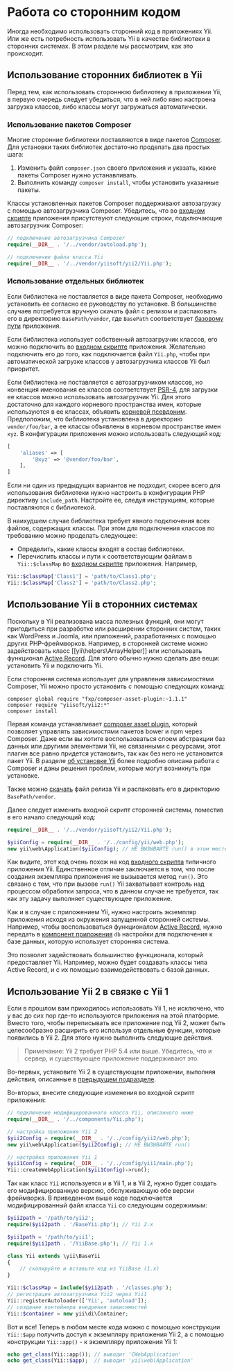 ﻿Работа со сторонним кодом
=============================

Иногда необходимо использовать сторонний код в приложениях Yii. Или же есть потребность использовать Yii в качестве библиотеки в сторонних системах. В этом разделе мы рассмотрим, как это происходит.


Использование сторонних библиотек в Yii <span id="using-libs-in-yii"></span>
----------------------------------

Перед тем, как использовать стороннюю библиотеку в приложении Yii, в первую очередь следует убедиться, что в ней либо явно настроена загрузка классов, либо классы могут загружаться автоматически.

### Использование пакетов Composer <span id="using-composer-packages"></span>

Многие сторонние библиотеки поставляются в виде пакетов [Composer](https://getcomposer.org/).
Для установки таких библиотек достаточно проделать два простых шага:

1. Изменить файл `composer.json` своего приложения и указать, какие пакеты Composer нужно устанавливать.
2. Выполнить команду `composer install`, чтобы установить указанные пакеты.

Классы установленных пакетов Composer поддерживают автозагрузку с помощью автозагрузчика Composer. Убедитесь, что во [входном скрипте](structure-entry-scripts.md) приложения присутствуют следующие строки, подключающие автозагрузчик Composer:

```php
// подключение автозагрузчика Composer
require(__DIR__ . '/../vendor/autoload.php');

// подключение файла класса Yii
require(__DIR__ . '/../vendor/yiisoft/yii2/Yii.php');
```

### Использование отдельных библиотек <span id="using-downloaded-libs"></span>

Если библиотека не поставляется в виде пакета Composer, необходимо установить ее согласно ее руководству по установке.
В большинстве случаев потребуется вручную скачать файл с релизом и распаковать его в директорию `BasePath/vendor`, где `BasePath` соответствует [базовому пути](structure-applications.md#basePath) приложения.

Если библиотека использует собственный автозагрузчик классов, его можно подключить во [входном скрипте](structure-entry-scripts.md) приложения. Желательно подключить его до того, как подключается файл `Yii.php`, чтобы при автоматической загрузке классов у автозагрузчика классов Yii был приоритет.

Если библиотека не поставляется с автозагрузчиком классов, но конвенция именования ее классов соответствует [PSR-4](http://www.php-fig.org/psr/psr-4/), для загрузки ее классов можно использовать автозагрузчик Yii. Для этого достаточно для каждого корневого пространства имен, которые используются в ее классах, объявить [корневой псевдоним](concept-aliases.md#defining-aliases). Предположим, что библиотека установлена в директорию `vendor/foo/bar`, а ее классы объявлены в корневом пространстве имен `xyz`. В конфигурации приложения можно использовать следующий код:

```php
[
    'aliases' => [
        '@xyz' => '@vendor/foo/bar',
    ],
]
```

Если ни один из предыдущих вариантов не подходит, скорее всего для использования библиотеки нужно настроить в конфигурации PHP директиву `include_path`. Настройте ее, следуя инструкциям, которые поставляются с библиотекой.

В наихудшем случае библиотека требует явного подключения всех файлов, содержащих классы. При этом для подключения классов по требованию можно проделать следующее:

* Определить, какие классы входят в состав библиотеки.
* Перечислить классы и пути к соответствующим файлам в `Yii::$classMap` во [входном скрипте](structure-entry-scripts.md) приложения. Например,
```php
Yii::$classMap['Class1'] = 'path/to/Class1.php';
Yii::$classMap['Class2'] = 'path/to/Class2.php';
```


Использование Yii в сторонних системах <span id="using-yii-in-others"></span>
--------------------------------

Поскольку в Yii реализована масса полезных функций, они могут пригодиться при разработке или расширении сторонних систем, таких как WordPress и Joomla, или приложений, разработанных с помощью других PHP-фреймворков. Например, в сторонней системе можно задействовать класс [[yii\helpers\ArrayHelper]] или использовать функционал [Active Record](db-active-record.md). Для этого обычно нужно сделать две вещи: установить Yii и подключить Yii.

Если сторонняя система использует для управления зависимостями Composer, Yii можно просто установить с помощью следующих команд:

    composer global require "fxp/composer-asset-plugin:~1.1.1"
    composer require "yiisoft/yii2:*"
    composer install

Первая команда устанавливает [composer asset plugin](https://github.com/francoispluchino/composer-asset-plugin/), который позволяет управлять зависимостями пакетов bower и npm через Composer. Даже если вы хотите воспользоваться слоем абстракции баз данных или другими элементами Yii, не связанными с ресурсами, этот плагин все равно придется установить, так как без него не установится пакет Yii.
В разделе [об установке Yii](start-installation.md#installing-via-composer) более подробно описана работа с Composer и даны решения проблем, которые могут возникнуть при установке.

Также можно [скачать](http://www.yiiframework.com/download/) файл релиза Yii и распаковать его в директорию `BasePath/vendor`.

Далее следует изменить входной скрипт сторонней системы, поместив в его начало следующий код:

```php
require(__DIR__ . '/../vendor/yiisoft/yii2/Yii.php');

$yiiConfig = require(__DIR__ . '/../config/yii/web.php');
new yii\web\Application($yiiConfig); // НЕ ВЫЗЫВАЙТЕ run() в этом месте
```

Как видите, этот код очень похож на код [входного скрипта](structure-entry-scripts.md) типичного приложения Yii. Единственное отличие заключается в том, что после создания экземпляра приложения не вызывается метод `run()`. Это связано с тем, что при вызове `run()` Yii захватывает контроль над процессом обработки запроса, что в данном случае не требуется, так как эту задачу выполняет существующее приложение.

Как и в случае с приложением Yii, нужно настроить экземпляр приложения исходя из окружения запущенной сторонней системы. Например, чтобы воспользоваться функционалом [Active Record](db-active-record.md), нужно передать в [компонент приложения](structure-application-components.md) `db` настройки для подключения к базе данных, которую использует сторонняя система.

Это позволит задействовать большинство функционала, который предоставляет Yii. Например, можно будет создавать классы типа Active Record, и с их помощью взаимодействовать с базой данных.


Использование Yii 2 в связке с Yii 1 <span id="using-both-yii2-yii1"></span>
----------------------

Если в прошлом вам приходилось использовать Yii 1, не исключено, что у вас до сих пор где-то используются приложения на этой платформе. Вместо того, чтобы переписывать все приложение под Yii 2, может быть целесообразно расширить его используя отдельные функции, которые появились в Yii 2.
Для этого нужно выполнить следующие действия.

> Примечание: Yii 2 требует PHP 5.4 или выше. Убедитесь, что и сервер, и существующее приложение поддерживают это.

Во-первых, установите Yii 2 в существующем приложении, выполняя действия, описанные в [предыдущем подразделе](#using-yii-in-others).

Во-вторых, внесите следующие изменения во входной скрипт приложения:

```php
// подключение модифицированного класса Yii, описанного ниже
require(__DIR__ . '/../components/Yii.php');

// настройка приложения Yii 2
$yii2Config = require(__DIR__ . '/../config/yii2/web.php');
new yii\web\Application($yii2Config); // НЕ ВЫЗЫВАЙТЕ run()

// настройка приложения Yii 1
$yii1Config = require(__DIR__ . '/../config/yii1/main.php');
Yii::createWebApplication($yii1Config)->run();
```

Так как класс `Yii` используется и в Yii 1, и в Yii 2, нужно будет создать его модифицированную версию, обслуживающую обе версии фреймворка.
В приведенном выше коде подключается модифицированный файл класса `Yii` со следующим содержимым:

```php
$yii2path = '/path/to/yii2';
require($yii2path . '/BaseYii.php'); // Yii 2.x

$yii1path = '/path/to/yii1';
require($yii1path . '/YiiBase.php'); // Yii 1.x

class Yii extends \yii\BaseYii
{
    // скопируйте и вставьте код из YiiBase (1.x)
}

Yii::$classMap = include($yii2path . '/classes.php');
// регистрация автозагрузчика Yii2 через Yii1
Yii::registerAutoloader(['Yii', 'autoload']);
// создание контейнера внедрения зависимостей
Yii::$container = new yii\di\Container;
```

Вот и все! Теперь в любом месте кода можно с помощью конструкции `Yii::$app` получить доступ к экземпляру приложения Yii 2, а с помощью конструкции `Yii::app()` - к экземпляру приложения Yii 1:


```php
echo get_class(Yii::app()); // выводит 'CWebApplication'
echo get_class(Yii::$app);  // выводит 'yii\web\Application'
```
